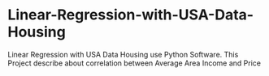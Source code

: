 # Linear-Regression-with-USA-Data-Housing
Linear Regression with USA Data Housing use Python Software. This Project describe about correlation between Average Area Income and Price 
